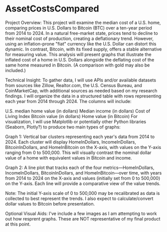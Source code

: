 # AssetCostsCompared
Project Overview:  This project will examine the median cost of a U.S. home, comparing prices in U.S. Dollars to Bitcoin (BTC) over a ten-year period from 2014 to 2024. In a natural free-market state, prices tend to decline to their nominal cost of production, creating a deflationary trend. However, using an inflation-prone "fiat" currency like the U.S. Dollar can distort this dynamic. In contrast, Bitcoin, with its fixed supply, offers a stable alternative for measuring value. This analysis will present graphs that illustrate the inflated cost of a home in U.S. Dollars alongside the deflating cost of the same home measured in Bitcoin. (A comparison with gold may also be included.)

Technical Insight:  To gather data, I will use APIs and/or available datasets from sources like Zillow, Realtor.com, the U.S. Census Bureau, and CoinMarketCap, with additional sources as needed based on my research findings. I will organize the data in a structured table with rows representing each year from 2014 through 2024. The columns will include:

U.S. median home value (in dollars)
Median income (in dollars)
Cost of Living Index
Bitcoin value (in dollars)
Home value (in Bitcoin)
For visualization, I will use Matplotlib or potentially other Python libraries (Seaborn, Plotly?) to produce two main types of graphs:

Graph 1: Vertical bar clusters representing each year's data from 2014 to 2024. Each cluster will display HomeInDollars, IncomeInDollars, BitcoinInDollars, and HomeInBitcoin on the X-axis, with values on the Y-axis ranging from 0 to 500,000. This will visually contrast the nominal dollar value of a home with equivalent values in Bitcoin and income.

Graph 2: A line plot that tracks each of the four metrics—HomeInDollars, IncomeInDollars, BitcoinInDollars, and HomeInBitcoin—over time, with years from 2014 to 2024 on the X-axis and values (initially set from 0 to 500,000) on the Y-axis. Each line will provide a comparative view of the value trends.

Note: The initial Y-axis scale of 0 to 500,000 may be recalibrated as data is collected to best represent the trends.  I also expect to calculate/convert dollar values to Bitcoin before presentation.

Optional Visual Aids:  I've include a few images as I am attempting to work out how resprent graphs.  These are
NOT representative of my final product at this point.